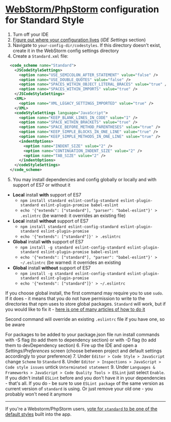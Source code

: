 # [WebStorm/PhpStorm][webstorm-1] configuration for Standard Style

1. Turn off your IDE
2. [Figure out where your configuration lives][webstorm-2] (_IDE Settings_ section)
3. Navigate to `your-config-dir/codestyles`. If this directory doesn't exist, create it in the WebStorm
config settings directory
4. Create a `Standard.xml` file:

  ```xml
    <code_scheme name="Standard">
      <JSCodeStyleSettings>
        <option name="USE_SEMICOLON_AFTER_STATEMENT" value="false" />
        <option name="USE_DOUBLE_QUOTES" value="false" />
        <option name="SPACES_WITHIN_OBJECT_LITERAL_BRACES" value="true" />
        <option name="SPACES_WITHIN_IMPORTS" value="true" />
      </JSCodeStyleSettings>
      <XML>
        <option name="XML_LEGACY_SETTINGS_IMPORTED" value="true" />
      </XML>
      <codeStyleSettings language="JavaScript">
        <option name="KEEP_BLANK_LINES_IN_CODE" value="1" />
        <option name="SPACE_WITHIN_BRACKETS" value="true" />
        <option name="SPACE_BEFORE_METHOD_PARENTHESES" value="true" />
        <option name="KEEP_SIMPLE_BLOCKS_IN_ONE_LINE" value="true" />
        <option name="KEEP_SIMPLE_METHODS_IN_ONE_LINE" value="true" />
        <indentOptions>
          <option name="INDENT_SIZE" value="2" />
          <option name="CONTINUATION_INDENT_SIZE" value="2" />
          <option name="TAB_SIZE" value="2" />
        </indentOptions>
      </codeStyleSettings>
    </code_scheme>
  ```

5. You may install dependencies and config globally or locally and with support of ES7 or without it
  * **Local** install **with** support of ES7
    * `npm install standard eslint-config-standard eslint-plugin-standard eslint-plugin-promise babel-eslint`
    * `echo '{"extends": ["standard"], "parser": "babel-eslint"}' > .eslintrc` (be warned: it overrides an existing file)
  * **Local** install **without** support of ES7
    * `npm install standard eslint-config-standard eslint-plugin-standard eslint-plugin-promise`
    * `echo '{"extends": ["standard"]}' > .eslintrc`
  * **Global** install **with** support of ES7
      * `npm install -g standard eslint-config-standard eslint-plugin-standard eslint-plugin-promise babel-eslint`
      * `echo '{"extends": ["standard"], "parser": "babel-eslint"}' > ~/.eslintrc` (be warned: it overrides an existing
  * **Global** install **without** support of ES7
    * `npm install -g standard eslint-config-standard eslint-plugin-standard eslint-plugin-promise`
    * `echo '{"extends": ["standard"]}' > ~/.eslintrc`

  If you choose global install, the first command may require you to use `sudo`. If it does - it means that you do not have permission to write to the directories that npm uses to store global packages. `Standard` will work, but if you would like to fix it - [here is one of many articles of how to do it][npm-article]
  
  Second command will override an existing `.eslintrc` file if you have one, so be aware
  
  For packages to be added to your package.json file run install commands with -S flag (to add them to dependency section) or with -D flag (to add them to devDependency section)
6. Fire up the IDE and open a _Settings_/_Preferences_ screen (choose between project and default settings accordingly to your preference)
7. Under `Editor > Code Style > JavaScript` change `Scheme` to `Standard`
8. Under `Editor > Inspections > JavaScript > Code style issues` untick `Unterminated statement`
9. Under `Languages & Frameworks > JavaScript > Code Quality Tools > ESLint` just select `Enable`. If you didn't install `ESLint` before and you don't have it in your dependencies - that's all. If you do - be sure to use `ESLint package` of the same version as current version of `standard` is using. Or just remove your old one - you probably won't need it anymore

---

If you're a Webstorm/PhpStorm users, [vote for `standard` to be one of the default styles][webstorm-3]
built into the app.

[npm-article]: https://docs.npmjs.com/getting-started/fixing-npm-permissions
[webstorm-1]: https://www.jetbrains.com/webstorm/
[webstorm-2]: https://www.jetbrains.com/help/phpstorm/2016.1/directories-used-by-phpstorm-to-store-settings-caches-plugins-and-logs.html?origin=old_help#d66583e60
[webstorm-3]: https://youtrack.jetbrains.com/issue/WEB-17331
